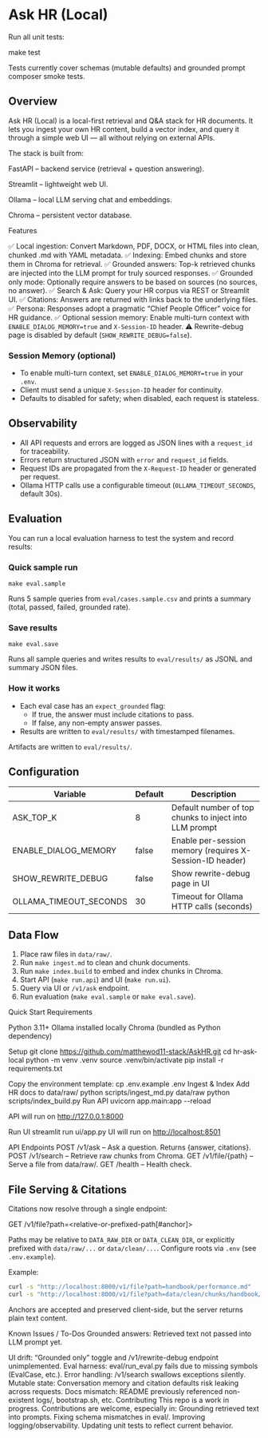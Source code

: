 # Ask HR (Local)

Run all unit tests:

  make test

Tests currently cover schemas (mutable defaults) and grounded prompt composer smoke tests.

## Overview

Ask HR (Local) is a local-first retrieval and Q&A stack for HR documents. It lets you ingest your own HR content, build a vector index, and query it through a simple web UI — all without relying on external APIs.

The stack is built from:

FastAPI – backend service (retrieval + question answering).

Streamlit – lightweight web UI.

Ollama – local LLM serving chat and embeddings.

Chroma – persistent vector database.

Features

✅ Local ingestion: Convert Markdown, PDF, DOCX, or HTML files into clean, chunked .md with YAML metadata.
✅ Indexing: Embed chunks and store them in Chroma for retrieval.
✅ Grounded answers: Top-k retrieved chunks are injected into the LLM prompt for truly sourced responses.
✅ Grounded only mode: Optionally require answers to be based on sources (no sources, no answer).
✅ Search & Ask: Query your HR corpus via REST or Streamlit UI.
✅ Citations: Answers are returned with links back to the underlying files.
✅ Persona: Responses adopt a pragmatic “Chief People Officer” voice for HR guidance.
✅ Optional session memory: Enable multi-turn context with `ENABLE_DIALOG_MEMORY=true` and `X-Session-ID` header.
⚠️ Rewrite-debug page is disabled by default (`SHOW_REWRITE_DEBUG=false`).

### Session Memory (optional)

- To enable multi-turn context, set `ENABLE_DIALOG_MEMORY=true` in your `.env`.
- Client must send a unique `X-Session-ID` header for continuity.
- Defaults to disabled for safety; when disabled, each request is stateless.

## Observability

- All API requests and errors are logged as JSON lines with a `request_id` for traceability.
- Errors return structured JSON with `error` and `request_id` fields.
- Request IDs are propagated from the `X-Request-ID` header or generated per request.
- Ollama HTTP calls use a configurable timeout (`OLLAMA_TIMEOUT_SECONDS`, default 30s).

## Evaluation

You can run a local evaluation harness to test the system and record results:

### Quick sample run

    make eval.sample

Runs 5 sample queries from `eval/cases.sample.csv` and prints a summary (total, passed, failed, grounded rate).

### Save results

    make eval.save

Runs all sample queries and writes results to `eval/results/` as JSONL and summary JSON files.

### How it works

- Each eval case has an `expect_grounded` flag:
  - If true, the answer must include citations to pass.
  - If false, any non-empty answer passes.
- Results are written to `eval/results/` with timestamped filenames.

Artifacts are written to `eval/results/`.

## Configuration

| Variable                | Default | Description                                                      |
|------------------------ |---------|------------------------------------------------------------------|
| ASK_TOP_K               | 8       | Default number of top chunks to inject into LLM prompt           |
| ENABLE_DIALOG_MEMORY    | false   | Enable per-session memory (requires X-Session-ID header)         |
| SHOW_REWRITE_DEBUG      | false   | Show rewrite-debug page in UI                                    |
| OLLAMA_TIMEOUT_SECONDS  | 30      | Timeout for Ollama HTTP calls (seconds)                          |

## Data Flow

1. Place raw files in `data/raw/`.
2. Run `make ingest.md` to clean and chunk documents.
3. Run `make index.build` to embed and index chunks in Chroma.
4. Start API (`make run.api`) and UI (`make run.ui`).
5. Query via UI or `/v1/ask` endpoint.
6. Run evaluation (`make eval.sample` or `make eval.save`).

Quick Start
Requirements

Python 3.11+
Ollama
 installed locally
Chroma (bundled as Python dependency)

Setup
git clone <https://github.com/matthewod11-stack/AskHR.git>
cd hr-ask-local
python -m venv .venv
source .venv/bin/activate
pip install -r requirements.txt

Copy the environment template:
cp .env.example .env
Ingest & Index
Add HR docs to data/raw/
python scripts/ingest_md.py data/raw
python scripts/index_build.py
Run API
uvicorn app.main:app --reload

API will run on <http://127.0.0.1:8000>

Run UI
streamlit run ui/app.py
UI will run on <http://localhost:8501>

API Endpoints
POST /v1/ask – Ask a question. Returns {answer, citations}.
POST /v1/search – Retrieve raw chunks from Chroma.
GET /v1/file/{path} – Serve a file from data/raw/.
GET /health – Health check.

## File Serving & Citations
Citations now resolve through a single endpoint:

GET /v1/file?path=<relative-or-prefixed-path[#anchor]>

Paths may be relative to `DATA_RAW_DIR` or `DATA_CLEAN_DIR`, or explicitly prefixed with
`data/raw/...` or `data/clean/...`. Configure roots via `.env` (see `.env.example`).

Example:
```bash
curl -s "http://localhost:8000/v1/file?path=handbook/performance.md"
curl -s "http://localhost:8000/v1/file?path=data/clean/chunks/handbook/performance.md#p1-2"
```

Anchors are accepted and preserved client-side, but the server returns plain text content.

Known Issues / To-Dos
Grounded answers: Retrieved text not passed into LLM prompt yet.

UI drift: “Grounded only” toggle and /v1/rewrite-debug endpoint unimplemented.
Eval harness: eval/run_eval.py fails due to missing symbols (EvalCase, etc.).
Error handling: /v1/search swallows exceptions silently.
Mutable state: Conversation memory and citation defaults risk leaking across requests.
Docs mismatch: README previously referenced non-existent logs/, bootstrap.sh, etc.
Contributing
This repo is a work in progress. Contributions are welcome, especially in:
Grounding retrieved text into prompts.
Fixing schema mismatches in eval/.
Improving logging/observability.
Updating unit tests to reflect current behavior.
